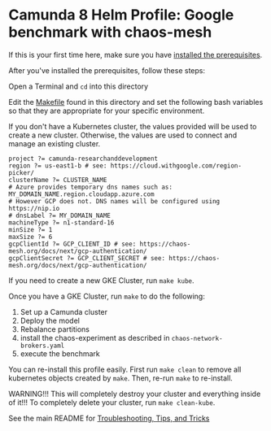# Camunda 8 Helm Profile: Google benchmark with chaos-mesh

If this is your first time here, make sure you have [installed the prerequisites](../../../README.md).

After you've installed the prerequisites, follow these steps:

Open a Terminal and `cd` into this directory

Edit the [Makefile](Makefile) found in this directory and set the following bash variables so that they are appropriate for your specific environment.

If you don't have a Kubernetes cluster, the values provided will be used to create a new cluster. Otherwise, the values are used to connect and manage an existing cluster. 

```
project ?= camunda-researchanddevelopment
region ?= us-east1-b # see: https://cloud.withgoogle.com/region-picker/
clusterName ?= CLUSTER_NAME
# Azure provides temporary dns names such as: MY_DOMAIN_NAME.region.cloudapp.azure.com
# However GCP does not. DNS names will be configured using https://nip.io
# dnsLabel ?= MY_DOMAIN_NAME
machineType ?= n1-standard-16
minSize ?= 1
maxSize ?= 6
gcpClientId ?= GCP_CLIENT_ID # see: https://chaos-mesh.org/docs/next/gcp-authentication/
gcpClientSecret ?= GCP_CLIENT_SECRET # see: https://chaos-mesh.org/docs/next/gcp-authentication/
```

If you need to create a new GKE Cluster, run `make kube`. 

Once you have a GKE Cluster, run `make` to do the following:

1. Set up a Camunda cluster
2. Deploy the model
3. Rebalance partitions
4. install the chaos-experiment as described in `chaos-network-brokers.yaml`
5. execute the benchmark 

You can re-install this profile easily. First run `make clean` to remove all kubernetes objects created by `make`. Then, re-run `make` to re-install.

WARNING!!! This will completely destroy your cluster and everything inside of it!!! To completely delete your cluster, run `make clean-kube`.

See the main README for [Troubleshooting, Tips, and Tricks](../../../../README.md#troubleshooting-tips-and-tricks)